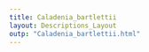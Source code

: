 ```yaml
---
title: Caladenia_bartlettii
layout: Descriptions_Layout 
outp: "Caladenia_bartlettii.html"
---
```



